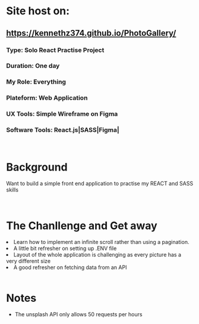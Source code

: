 # Site host on:

## https://kennethz374.github.io/PhotoGallery/

### <b> Type:</b> Solo React Practise Project

### <b> Duration:</b> One day

### <b> My Role:</b> Everything

### <b> Plateform:</b> Web Application

### <b> UX Tools:</b> Simple Wireframe on Figma

### <b> Software Tools:</b> React.js|SASS|Figma|

<br>

# Background

<p> Want to build a simple front end application to practise my REACT and SASS skills</p>
<br>

# The Chanllenge and Get away

<li> Learn how to implement an infinite scroll rather than using a pagination.</li>
<li> A little bit refresher on setting up .ENV file</li>
<li> Layout of the whole application is challenging as every picture has a very different size </li>
<li> A good refresher on fetching data from an API </li>

<br>

# Notes

- The unsplash API only allows 50 requests per hours

